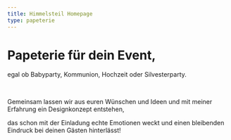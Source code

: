 ```yaml
---
title: Himmelsteil Homepage
type: papeterie
---
```


# Papeterie für dein Event,

egal ob Babyparty, Kommunion, Hochzeit oder Silvesterparty.

&nbsp;

Gemeinsam lassen wir aus euren Wünschen und Ideen und mit meiner Erfahrung ein Designkonzept entstehen,

das schon mit der Einladung echte Emotionen weckt und einen bleibenden Eindruck bei deinen Gästen hinterlässt!